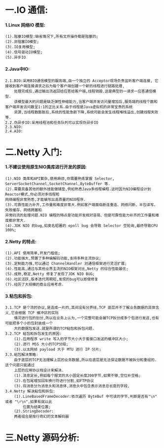 # 一.IO 通信:
#### 1.Linux 网络IO 模型:
	(1).阻塞IO模型:缺省情况下,所有文件操作都是阻塞的;
	(2).非阻塞IO模型;
	(3).IO复用模型;
	(4).信号驱动IO模型;
	(5).异步IO
#### 2.Java中IO:
	2.1.BIO:采用BIO通信模型的服务端,由一个独立的 Acceptor现场负责监听客户端连接, 它接收到客户端连接请求之后为每个客户端创建一个新的线程进行链路处理,
		处理完成后,通过输出流返回给应答给客户端,线程销毁.这是典型的一请求一应答通信模型.
		该模型最大的问题是缺乏弹性伸缩能力,当客户端并发访问量增加后,服务端的线程个数和客户端并发访问数呈1:1的正比关系.由于线程是Java虚拟机的非常宝贵的系统
		资源,当线程数膨胀后,系统的性能急剧下降,系统可能会发生线程堆栈溢出,创建线程失败等.
	2.2.伪异步IO:采用线程池和任务队列可以实现伪异步IO
	2.3.NIO:
	2.4.AIO:
# 二.Netty 入门:
#### 1.不建议使用原生NIO类库进行开发的原因:
	(1).NIO 类库和API繁杂,使用麻烦,你需要熟练掌握 Selector, ServerSocketChannel,SocketChannel,ByteBuffer 等.
	(2).需要具备其他的额外技能做铺垫,例如熟悉Java多线程编程.这时因为NIO编程设计到Reactor模式,你必须对多线程和
	网络编程非常熟悉,才能编写出高质量的NIO程序.
	(3).可靠性能力补齐,工作量和难度非常大.例如客户端面临断连重连、网络闪断、半包读写、失败缓存、网络拥塞和
	异常码流的处理问题.NIO 编程的特点是功能开发相对容易、但是可靠性能力补齐的工作量和难度都非常大.
	(4).JDK NIO 的bug,如臭名昭著的 epoll bug 会导致 Selector 空轮询,最终导致CPU 100%;
#### 2.Netty 的特点:
	(1).API 使用简单,开发门槛低;
	(2).功能强大,预置了多种编解码功能,支持多种主流协议;
	(3).定制能力强,可以通过 ChannelHandler 对通信框架进行灵活扩展;
	(4).性能高,通过与其他业界主流的NIO框架对比,Netty 的综合性能最优;
	(5).成熟,稳定,Netty 修复了发现了JDK NIO BUG;
	(6).社区活跃,版本迭代周期短,发现的bug可以即使修复
	(7).经历了大规模的商业应用考虑.
#### 3.粘包和拆包:
	3.1.TCP 是个流的协议,是连成一片的,其间没有分界线,TCP 底层并不了解业务数据的具体含义,它会根据 TCP 缓冲区的实际
		情况进行包的划分,所以在业务上认为,一个完整可能会被TCP拆分成多个包进行发送,也有可能把多个小的包封装成一个
		大的数据包发送.就是所谓的TCP粘包和拆包问题.
	3.2.TCP 粘包和拆包发生的原因:
		(1).应用程序 write 写入的字节大小大于套接口发送的缓冲区大小;
		(2).进行 MSS 大小的TCP分段;
		(3).以太网帧 payload 大于 MTU 进行 IP 分片;
	3.3.粘包解决策略:
		由于底层的TCP无法理解上层的业务数据,所以在底层是无法保证数据不被拆分和重组的.这个问题只能通过
		上层的应用协议栈设计来解决.
		(1).消息定长,例如每个报文的大小固定长度200字节,如果不够,空位补空格;
		(2).在包尾增加回车换行符进行分割,如FTP协议
		(3).将消息分为消息头和消息体,消息头中包含表示消息总长度的字段,
	3.4.Netty 解决粘包和拆包:
		(1).LineBasedFrameDecoder:依次遍历 ByteBuf 中可读的字节,判断是否有"\n" 或者 "\r\n",如果有就以此
			位置为结束位置;
		(2).StringDecoder:
		两者组合是按行奇幻的文本解码器
# 三.Netty 源码分析: